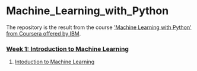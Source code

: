 # Machine_Learning_with_Python
The repository is the result from the course ['Machine Learning with Python' from Coursera offered by IBM](https://www.coursera.org/learn/machine-learning-with-python).

### [Week 1: Introduction to Machine Learning](https://github.com/megam5/Machine_Learning_with_Python/tree/master/Week_1_Introduction_to_Machine_Learning)
1) [Intoduction to Machine Learning](https://github.com/megam5/Machine_Learning_with_Python/blob/master/Week_1_Introduction_to_Machine_Learning/01_Introduction_to_Machine_Learning.md)
